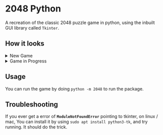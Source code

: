 # 2048 Python

A recreation of the classic 2048 puzzle game in python, using the inbuilt GUI library
called `Tkinter`.

## How it looks

<details>
<summary>New Game</summary>

![alt text](https://github.com/janaSunrise/2048-python/blob/main/images/newgame.png)

</details>

<details>
<summary>Game in Progress</summary>

![alt text](https://github.com/janaSunrise/2048-python/blob/main/images/gameinprogress.png)

</details>

## Usage

You can run the game by doing `python -m 2048` to run the package.

## Troubleshooting

If you ever get a error of **`ModuleNotFoundError`** pointing to tkinter, on linux / mac, You can 
install it by using `sudo apt install python3-tk`, and try running. It should do the trick.
